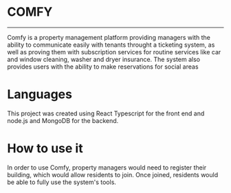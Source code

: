 # COMFY
***
Comfy is a property management platform providing managers with the ability to communicate easily with tenants throught a ticketing system, as well as proving them with subscription services for routine services like car and window cleaning, washer and dryer insurance. The system also provides users with the ability to make reservations for social areas 


# Languages

This project was created using React Typescript for the front end and node.js and MongoDB for the backend. 


# How to use it

In order to use Comfy, property managers would need to register their building, which would allow residents to join. Once joined, residents would be able to fully use the system's tools. 


